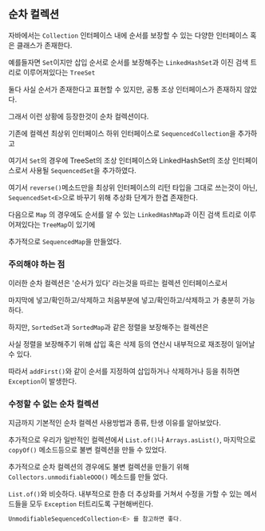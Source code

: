 ## 순차 컬렉션

자바에서는 `Collection` 인터페이스 내에 순서를 보장할 수 있는 다양한 인터페이스 혹은 클래스가 존재한다.

예를들자면 `Set`이지만 삽입 순서로 순서를 보장해주는 `LinkedHashSet`과 이진 검색 트리로 이루어져있다는 `TreeSet`

둘다 사실 순서가 존재한다고 표현할 수 있지만, 공통 조상 인터페이스가 존재하지 않았다.

그래서 이런 상황에 등장한것이 순차 컬렉션이다.

기존에 컬렉션 최상위 인터페이스 하위 인터페이스로 `SequencedCollection`을 추가하고

여기서 `Set`의 경우에 TreeSet의 조상 인터페이스와 LinkedHashSet의 조상 인터페이스로서 사용될 `SequencedSet`을 추가하였다.

여기서 `reverse()`메소드만을 최상위 인터페이스의 리턴 타입을 그대로 쓰는것이 아닌, `SequencedSet<E>`으로 바꾸기 위해 추상화 단계가 한겹 존재한다.

다음으로 `Map` 의 경우에도 순서를 알 수 있는 `LinkedHashMap`과 이진 검색 트리로 이루어져있다는 `TreeMap`이 있기에

추가적으로 `SequencedMap`을 만들었다.

### 주의해야 하는 점

이러한 순차 컬렉션은 '순서가 있다' 라는것을 따르는 컬렉션 인터페이스로서

마지막에 넣고/확인하고/삭제하고 처음부분에 넣고/확인하고/삭제하고 가 충분히 가능하다.

하지만, `SortedSet`과 `SortedMap`과 같은 정렬을 보장해주는 컬렉션은

사실 정렬을 보장해주기 위해 삽입 혹은 삭제 등의 연산시 내부적으로 재조정이 일어날 수 있다.

따라서 `addFirst()`와 같이 순서를 지정하여 삽입하거나 삭제하거나 등을 취하면 `Exception`이 발생한다.

### 수정할 수 없는 순차 컬렉션

지금까지 기본적인 순차 컬렉션 사용방법과 종류, 탄생 이유를 알아보았다.

추가적으로 우리가 일반적인 컬렉션에서 `List.of()`나 `Arrays.asList()`, 마지막으로 `copyOf()` 메소드등으로 불변 컬렉션을 만들 수 있었다.

추가적으로 순차 컬렉션의 경우에도 불변 컬렉션을 만들기 위해 `Collectors.unmodifiableOOO()` 메소드를 만들 었다.

`List.of()`와 비슷하다. 내부적으로 한층 더 추상화를 거쳐서 수정을 가할 수 있는 메서드들을 모두 `Exception` 터트리도록 구현해버린다.

```java
UnmodifiableSequencedCollection<E> 를 참고하면 좋다.
```
